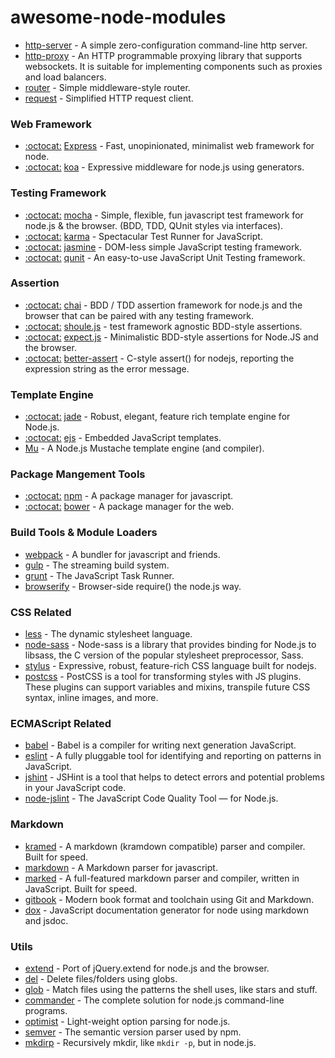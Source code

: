 # awesome-node-modules

- [http-server](https://github.com/indexzero/http-server) - A simple zero-configuration command-line http server.
- [http-proxy](https://github.com/nodejitsu/node-http-proxy) - An HTTP programmable proxying library that supports websockets. It is suitable for implementing components such as proxies and load balancers.
- [router](https://github.com/pillarjs/router) - Simple middleware-style router.
- [request](https://github.com/request/request) - Simplified HTTP request client.

### Web Framework
- [:octocat:](https://github.com/strongloop/express) [Express](http://expressjs.com/) - Fast, unopinionated, minimalist web framework for node.
- [:octocat:](https://github.com/koajs/koa) [koa](http://koajs.com/) - Expressive middleware for node.js using generators.

### Testing Framework

- [:octocat:](https://github.com/mochajs/mocha) [mocha](http://mochajs.org/) - Simple, flexible, fun javascript test framework for node.js & the browser. (BDD, TDD, QUnit styles via interfaces).
- [:octocat:](https://github.com/karma-runner/karma) [karma](http://karma-runner.github.io/0.13/index.html) - Spectacular Test Runner for JavaScript.
- [:octocat:](https://github.com/jasmine/jasmine) [jasmine](http://jasmine.github.io/) - DOM-less simple JavaScript testing framework.
- [:octocat:](https://github.com/jquery/qunit) [qunit](http://qunitjs.com/) - An easy-to-use JavaScript Unit Testing framework.

### Assertion

- [:octocat:](https://github.com/chaijs/chai) [chai](https://www.npmjs.com/package/chai) - BDD / TDD assertion framework for node.js and the browser that can be paired with any testing framework.
- [:octocat:](https://github.com/shouldjs/should.js) [shoule.js](https://www.npmjs.com/package/should) - test framework agnostic BDD-style assertions.
- [:octocat:](https://github.com/Automattic/expect.js) [expect.js](https://www.npmjs.com/package/expect.js) - Minimalistic BDD-style assertions for Node.JS and the browser.
- [:octocat:](https://github.com/tj/better-assert) [better-assert](https://www.npmjs.com/package/better-assert) - C-style assert() for nodejs, reporting the expression string as the error message.

### Template Engine

- [:octocat:](https://github.com/jadejs/jade) [jade](http://jade-lang.com/) - Robust, elegant, feature rich template engine for Node.js.
- [:octocat:](https://github.com/mde/ejs) [ejs](http://ejs.co/) - Embedded JavaScript templates.
- [Mu](https://github.com/raycmorgan/Mu) - A Node.js Mustache template engine (and compiler).

### Package Mangement Tools

- [:octocat:](https://github.com/npm/npm) [npm](https://www.npmjs.com/) - A package manager for javascript.
- [:octocat:](https://github.com/bower/bower) [bower](http://bower.io/) - A package manager for the web.

### Build Tools & Module Loaders

- [webpack](https://github.com/webpack/webpack) - A bundler for javascript and friends.
- [gulp](https://github.com/gulpjs/gulp) - The streaming build system.
- [grunt](https://github.com/gruntjs/grunt) - The JavaScript Task Runner.
- [browserify](https://github.com/substack/node-browserify) - Browser-side require() the node.js way.

### CSS Related

- [less](https://github.com/less/less.js) - The dynamic stylesheet language.
- [node-sass](https://github.com/sass/node-sass) - Node-sass is a library that provides binding for Node.js to libsass, the C version of the popular stylesheet preprocessor, Sass.
- [stylus](https://github.com/stylus/stylus) - Expressive, robust, feature-rich CSS language built for nodejs.
- [postcss](https://github.com/postcss/postcss) - PostCSS is a tool for transforming styles with JS plugins. These plugins can support variables and mixins, transpile future CSS syntax, inline images, and more.

### ECMAScript Related

- [babel](https://github.com/babel/babel) - Babel is a compiler for writing next generation JavaScript.
- [eslint](https://github.com/eslint/eslint) - A fully pluggable tool for identifying and reporting on patterns in JavaScript.
- [jshint](https://github.com/jshint/jshint) - JSHint is a tool that helps to detect errors and potential problems in your JavaScript code.
- [node-jslint](https://github.com/reid/node-jslint) - The JavaScript Code Quality Tool — for Node.js.

### Markdown

- [kramed](https://github.com/GitbookIO/kramed) - A markdown (kramdown compatible) parser and compiler. Built for speed.
- [markdown](https://github.com/evilstreak/markdown-js) - A Markdown parser for javascript.
- [marked](https://github.com/chjj/marked) - A full-featured markdown parser and compiler, written in JavaScript. Built for speed.
- [gitbook](https://github.com/GitbookIO/gitbook) - Modern book format and toolchain using Git and Markdown.
- [dox](https://github.com/tj/dox) - JavaScript documentation generator for node using markdown and jsdoc.

### Utils

- [extend](https://github.com/justmoon/node-extend) - Port of jQuery.extend for node.js and the browser.
- [del](https://github.com/sindresorhus/del) - Delete files/folders using globs.
- [glob](https://github.com/isaacs/node-glob) - Match files using the patterns the shell uses, like stars and stuff.
- [commander](https://github.com/tj/commander.js) - The complete solution for node.js command-line programs.
- [optimist](https://github.com/substack/node-optimist) - Light-weight option parsing for node.js.
- [semver](https://github.com/npm/node-semver) - The semantic version parser used by npm.
- [mkdirp](https://github.com/substack/node-mkdirp) - Recursively mkdir, like `mkdir -p`, but in node.js.